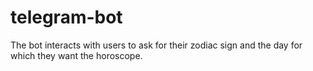 # telegram-bot
The bot interacts with users to ask for their zodiac sign and the day for which they want the horoscope.

